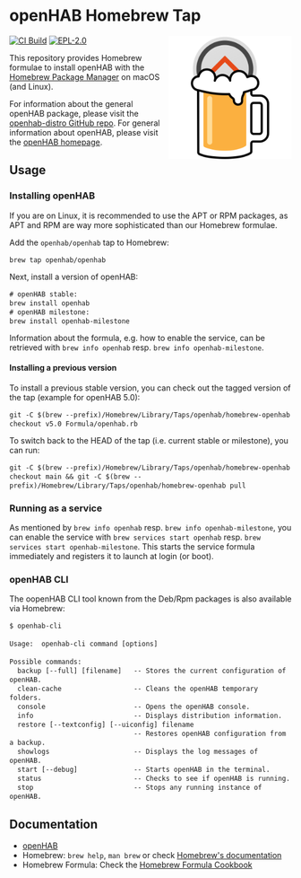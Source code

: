 # openHAB Homebrew Tap

<img align="right" width="220" src="logo.svg" alt="Homebrewed openHAB logo" />

[![CI Build](https://github.com/openhab/homebrew-openhab/actions/workflows/build.yml/badge.svg)](https://github.com/openhab/homebrew-openhab/actions/workflows/build.yml)
[![EPL-2.0](https://img.shields.io/badge/license-EPL%202-green.svg)](https://opensource.org/licenses/EPL-2.0)

This repository provides Homebrew formulae to install openHAB with the [Homebrew Package Manager](https://brew.sh) on macOS (and Linux).

For information about the general openHAB package, please visit the [openhab-distro GitHub repo](https://github.com/openhab/openhab-distro).
For general information about openHAB, please visit the [openHAB homepage](https://www.openhab.org).

## Usage

### Installing openHAB

If you are on Linux, it is recommended to use the APT or RPM packages, as APT and RPM are way more sophisticated than our Homebrew formulae.

Add the `openhab/openhab` tap to Homebrew:

```shell
brew tap openhab/openhab
```

Next, install a version of openHAB:

```shell
# openHAB stable:
brew install openhab
# openHAB milestone:
brew install openhab-milestone
```

Information about the formula, e.g. how to enable the service, can be retrieved with `brew info openhab` resp. `brew info openhab-milestone`.

#### Installing a previous version

To install a previous stable version, you can check out the tagged version of the tap (example for openHAB 5.0):

```shell
git -C $(brew --prefix)/Homebrew/Library/Taps/openhab/homebrew-openhab checkout v5.0 Formula/openhab.rb
```

To switch back to the HEAD of the tap (i.e. current stable or milestone), you can run:

```shell
git -C $(brew --prefix)/Homebrew/Library/Taps/openhab/homebrew-openhab checkout main && git -C $(brew --prefix)/Homebrew/Library/Taps/openhab/homebrew-openhab pull
```

### Running as a service

As mentioned by `brew info openhab` resp. `brew info openhab-milestone`, you can enable the service with `brew services start openhab` resp. `brew services start openhab-milestone`.
This starts the service formula immediately and registers it to launch at login (or boot).

### openHAB CLI

The oopenHAB CLI tool known from the Deb/Rpm packages is also available via Homebrew:

```shell
$ openhab-cli

Usage:  openhab-cli command [options]

Possible commands:
  backup [--full] [filename]   -- Stores the current configuration of openHAB.
  clean-cache                  -- Cleans the openHAB temporary folders.
  console                      -- Opens the openHAB console.
  info                         -- Displays distribution information.
  restore [--textconfig] [--uiconfig] filename
                               -- Restores openHAB configuration from a backup.
  showlogs                     -- Displays the log messages of openHAB.
  start [--debug]              -- Starts openHAB in the terminal.
  status                       -- Checks to see if openHAB is running.
  stop                         -- Stops any running instance of openHAB.
```

## Documentation

- [openHAB](https://www.openhab.org/docs)
- Homebrew: `brew help`, `man brew` or check [Homebrew's documentation](https://docs.brew.sh)
- Homebrew Formula: Check the [Homebrew Formula Cookbook](https://docs.brew.sh/Formula-Cookbook)

